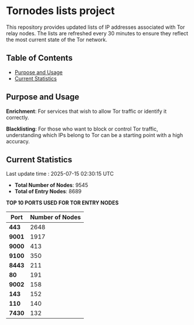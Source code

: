 # Tornodes lists project

This repository provides updated lists of IP addresses associated with Tor relay nodes. The lists are refreshed every 30 minutes to ensure they reflect the most current state of the Tor network.

## Table of Contents

- [Purpose and Usage](#purpose-and-usage)
- [Current Statistics](#current-statistics)


## Purpose and Usage

**Enrichment**: For services that wish to allow Tor traffic or identify it correctly.

**Blacklisting**: For those who want to block or control Tor traffic, understanding which IPs belong to Tor can be a starting point with a high accuracy.

## Current Statistics

Last update time : 2025-07-15 02:30:15 UTC

- **Total Number of Nodes**: 9545
- **Total of Entry Nodes**: 8689

**TOP 10 PORTS USED FOR TOR ENTRY NODES**

| **Port** | **Number of Nodes** |
|------|-----------------|
| **443**   | 2648  |
| **9001**   | 1917  |
| **9000**   | 413  |
| **9100**   | 350  |
| **8443**   | 211  |
| **80**   | 191  |
| **9002**   | 158  |
| **143**   | 152  |
| **110**   | 140  |
| **7430**   | 132  |

